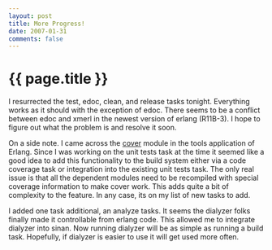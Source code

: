 ```yaml
---
layout: post
title: More Progress!
date: 2007-01-31
comments: false
---
```


{{ page.title }}
================

I resurrected the test, edoc, clean, and release tasks
tonight. Everything works as it should with the exception of
edoc. There seems to be a conflict between edoc and xmerl in the
newest version of erlang (R11B-3). I hope to figure out what the
problem is and resolve it soon.

On a side note. I came across the
[cover](http://www.erlang.org/doc/doc-5.5.3/lib/tools-2.5.3/doc/html/cover.html)
module in the tools application of Erlang. Since I was working on the
unit tests task at the time it seemed like a good idea to add this
functionality to the build system either via a code coverage task or
integration into the existing unit tests task. The only real issue is
that all the dependent modules need to be recompiled with special
coverage information to make cover work. This adds quite a bit of
complexity to the feature. In any case, its on my list of new tasks to
add.

I added one task additional, an analyze tasks. It seems the dialyzer
folks finally made it controllable from erlang code. This allowed me
to integrate dialyzer into sinan. Now running dialyzer will be as
simple as running a build task. Hopefully, if dialyzer is easier to
use it will get used more often.
